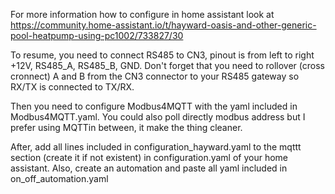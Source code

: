 For more information how to configure in home assistant look at https://community.home-assistant.io/t/hayward-oasis-and-other-generic-pool-heatpump-using-pc1002/733827/30

To resume, you need to connect RS485 to CN3, pinout is from left to right +12V, RS485_A, RS485_B, GND. Don't forget that you need to rollover (cross cronnect) A and B from the CN3 connector to your RS485 gateway so RX/TX is connected to TX/RX.

Then you need to configure Modbus4MQTT with the yaml included in Modbus4MQTT.yaml. You could also poll directly modbus address but I prefer using MQTTin between, it make the thing cleaner. 

After, add all lines included in configuration_hayward.yaml to the mqttt section (create it if not existent) in configuration.yaml of your home assistant. Also, create an automation and paste all yaml included in on_off_automation.yaml
